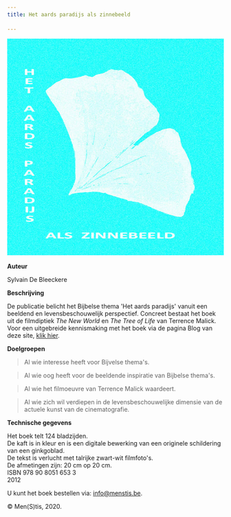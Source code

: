 ```yaml
---
title: Het aards paradijs als zinnebeeld

---
```




![AP titelpaginal](./AP%20titepaginal.jpg)

**Auteur**

Sylvain De Bleeckere

**Beschrijving**

De publicatie belicht het Bijbelse thema 'Het aards paradijs' vanuit een beeldend en levensbeschouwelijk perspectief. Concreet bestaat  het boek uit de filmdiptiek _The New World_ en _The Tree of Life_ van Terrence Malick. Voor een uitgebreide kennismaking met het boek via de pagina Blog van deze site, [klik hier](http://www.menstis.be/blog/).

**Doelgroepen**

>Al wie interesse heeft voor Bijvelse thema's.

>Al wie oog heeft voor de beeldende inspiratie van Bijbelse thema's.

>Al wie het filmoeuvre van Terrence Malick waardeert.

>Al wie zich wil verdiepen in de levensbeschouwelijke dimensie van de actuele kunst van de cinematografie.

**Technische gegevens**

Het boek telt 124 bladzijden.  
De kaft is in kleur en is een digitale bewerking van een originele schildering van een ginkgoblad.  
De tekst is verlucht met talrijke zwart-wit filmfoto's.  
De afmetingen zijn: 20 cm op 20 cm.  
ISBN 978 90 8051 653 3  
2012

U kunt het boek bestellen via: info@menstis.be.

© Men(S)tis, 2020.